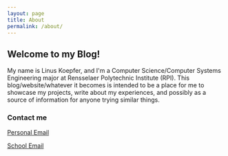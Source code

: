 ```yaml
---
layout: page
title: About
permalink: /about/
---
```


## Welcome to my Blog!
My name is Linus Koepfer, and I'm a Computer Science/Computer Systems
Engineering major at Rensselaer Polytechnic Institute (RPI). This
blog/website/whatever it becomes is intended to be a place for me to showcase
my projects, write about my experiences, and possibly as a source of
information for anyone trying similar things.

### Contact me

[Personal Email](mailto:linus.koepfer+website@gmail.com)

[School Email](mailto:koepfl@rpi.edu)
